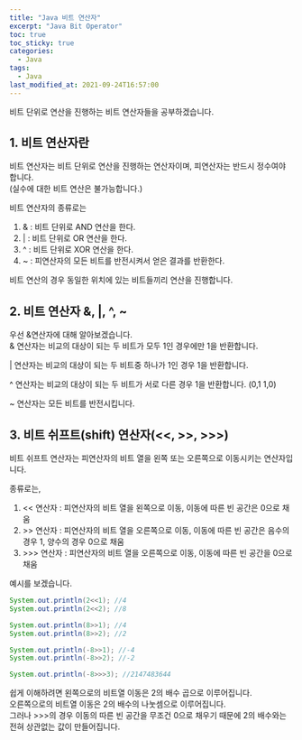 ```yaml
---
title: "Java 비트 연산자"
excerpt: "Java Bit Operator"
toc: true
toc_sticky: true
categories:
  - Java
tags:
  - Java
last_modified_at: 2021-09-24T16:57:00
---
```


비트 단위로 연산을 진행하는 비트 연산자들을 공부하겠습니다.

## 1. 비트 연산자란

비트 연산자는 비트 단위로 연산을 진행하는 연산자이며, 피연산자는 반드시 정수여야 합니다.<br/>
(실수에 대한 비트 연산은 불가능합니다.)<br/>

비트 연산자의 종류로는

1.  & : 비트 단위로 AND 연산을 한다.
2.  \| : 비트 단위로 OR 연산을 한다.
3.  ^ : 비트 단위로 XOR 연산을 한다.
4.  ~ : 피연산자의 모든 비트를 반전시켜서 얻은 결과를 반환한다.

비트 연산의 경우 동일한 위치에 있는 비트들끼리 연산을 진행합니다.<br/>

## 2. 비트 연산자 &, |, ^, ~

우선 &연산자에 대해 알아보겠습니다.<br/>
& 연산자는 비교의 대상이 되는 두 비트가 모두 1인 경우에만 1을 반환합니다.<br/>

\| 연산자는 비교의 대상이 되는 두 비트중 하나가 1인 경우 1을 반환합니다.<br/>

^ 연산자는 비교의 대상이 되는 두 비트가 서로 다른 경우 1을 반환합니다. (0,1 1,0)<br/>

~ 연산자는 모든 비트를 반전시킵니다.<br/>

## 3. 비트 쉬프트(shift) 연산자(<<, >>, >>>)

비트 쉬프트 연산자는 피연산자의 비트 열을 왼쪽 또는 오른쪽으로 이동시키는 연산자입니다.<br/>

종류로는,

1. \<< 연산자 : 피연산자의 비트 열을 왼쪽으로 이동, 이동에 따른 빈 공간은 0으로 채움
2. \>> 연산자 : 피연산자의 비트 열을 오른쪽으로 이동, 이동에 따른 빈 공간은 음수의 경우 1, 양수의 경우 0으로 채움
3. \>>> 연산자 : 피연산자의 비트 열을 오른쪽으로 이동, 이동에 따른 빈 공간을 0으로 채움

예시를 보겠습니다.

```java
System.out.println(2<<1); //4
System.out.println(2<<2); //8

System.out.println(8>>1); //4
System.out.println(8>>2); //2

System.out.println(-8>>1); //-4
System.out.println(-8>>2); //-2

System.out.println(-8>>>3); //2147483644
```

쉽게 이해하려면 왼쪽으로의 비트열 이동은 2의 배수 곱으로 이루어집니다.<br/>
오른쪽으로의 비트열 이동은 2의 배수의 나눗셈으로 이루어집니다.<br/>
그러나 >>>의 경우 이동의 따른 빈 공간을 무조건 0으로 채우기 때문에 2의 배수와는 전혀 상관없는 값이 만들어집니다.<br/>
